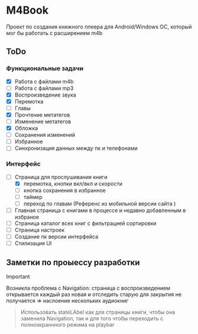 # M4Book
Проект по создания книжного плеера для Android/Windows ОС, который мог бы работать с расширением m4b

## ToDo
### Функциональные задачи
- [x] Работа с файлами m4b
- [ ] Работа с файлами mp3
- [x] Воспроизведение звука
- [x] Перемотка
- [ ] Главы
- [x] Прочтение метатегов
- [ ] Изменение метатегов
- [x] Обложка
- [ ] Сохранения изменений
- [ ] Избранное
- [ ] Синхронизация данных между пк и телефонами
### Интерфейс
- [ ] Страница для прослушивания книги
  - [x] перемотка, кнопки вкл/вкл и скорости
  - [ ] кнопка сохранения в избранное
  - [ ] таймер
  - [ ] переход по главам (Референс из мобильной версии сайта )
- [ ] Главная страница с книгами в процессе и недавно добавленным в избраное
- [ ] Страница каталог всех книг с фильтрацией сортировки
- [ ] Страница настроек
- [ ] Создание пк версии интерфейса
- [ ] Стилизация UI

## Заметки по проыессу разработки
> [!IMPORTANT]
>  Возникла проблема с Navigation: страница с воспроизведением открывается каждый раз новая и отследить старую для закрытия не получается => наслоение нескольких аудиокниг
> > Использовать stateLAbel как для страницы книги, чтобы она заменила Navigation, так и для того чтобы переходить с полноэкраннного режима на playbar
